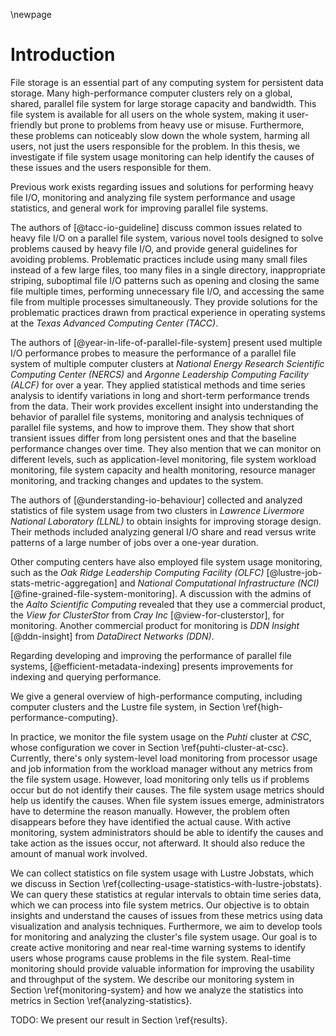 \newpage

# Introduction
File storage is an essential part of any computing system for persistent data storage.
Many high-performance computer clusters rely on a global, shared, parallel file system for large storage capacity and bandwidth.
This file system is available for all users on the whole system, making it user-friendly but prone to problems from heavy use or misuse.
Furthermore, these problems can noticeably slow down the whole system, harming all users, not just the users responsible for the problem.
In this thesis, we investigate if file system usage monitoring can help identify the causes of these issues and the users responsible for them.

Previous work exists regarding issues and solutions for performing heavy file I/O, monitoring and analyzing file system performance and usage statistics, and general work for improving parallel file systems.

The authors of [@tacc-io-guideline] discuss common issues related to heavy file I/O on a parallel file system, various novel tools designed to solve problems caused by heavy file I/O, and provide general guidelines for avoiding problems.
Problematic practices include using many small files instead of a few large files, too many files in a single directory, inappropriate striping, suboptimal file I/O patterns such as opening and closing the same file multiple times, performing unnecessary file I/O, and accessing the same file from multiple processes simultaneously.
They provide solutions for the problematic practices drawn from practical experience in operating systems at the *Texas Advanced Computing Center (TACC)*.

The authors of [@year-in-life-of-parallel-file-system] present used multiple I/O performance probes to measure the performance of a parallel file system of multiple computer clusters at *National Energy Research Scientific Computing Center (NERCS)* and *Argonne Leadership Computing Facility (ALCF)*  for over a year.
They applied statistical methods and time series analysis to identify variations in long and short-term performance trends from the data.
Their work provides excellent insight into understanding the behavior of parallel file systems, monitoring and analysis techniques of parallel file systems, and how to improve them.
They show that short transient issues differ from long persistent ones and that the baseline performance changes over time.
They also mention that we can monitor on different levels, such as application-level monitoring, file system workload monitoring, file system capacity and health monitoring, resource manager monitoring, and tracking changes and updates to the system.

The authors of [@understanding-io-behaviour] collected and analyzed statistics of file system usage from two clusters in *Lawrence Livermore National Laboratory (LLNL)* to obtain insights for improving storage design.
Their methods included analyzing general I/O share and read versus write patterns of a large number of jobs over a one-year duration.

Other computing centers have also employed file system usage monitoring, such as the *Oak Ridge Leadership Computing Facility (OLFC)* [@lustre-job-stats-metric-aggregation] and *National Computational Infrastructure (NCI)* [@fine-grained-file-system-monitoring].
A discussion with the admins of the *Aalto Scientific Computing* revealed that they use a commercial product, the *View for ClusterStor* from *Cray Inc* [@view-for-clusterstor], for monitoring.
Another commercial product for monitoring is *DDN Insight* [@ddn-insight] from *DataDirect Networks (DDN)*.

Regarding developing and improving the performance of parallel file systems, [@efficient-metadata-indexing] presents improvements for indexing and querying performance.

We give a general overview of high-performance computing, including computer clusters and the Lustre file system, in Section \ref{high-performance-computing}.

In practice, we monitor the file system usage on the *Puhti* cluster at *CSC*, whose configuration we cover in Section \ref{puhti-cluster-at-csc}.
Currently, there's only system-level load monitoring from processor usage and job information from the workload manager without any metrics from the file system usage.
However, load monitoring only tells us if problems occur but do not identify their causes.
The file system usage metrics should help us identify the causes.
When file system issues emerge, administrators have to determine the reason manually.
However, the problem often disappears before they have identified the actual cause.
With active monitoring, system administrators should be able to identify the causes and take action as the issues occur, not afterward.
It should also reduce the amount of manual work involved.

We can collect statistics on file system usage with Lustre Jobstats, which we discuss in Section \ref{collecting-usage-statistics-with-lustre-jobstats}.
We can query these statistics at regular intervals to obtain time series data, which we can process into file system metrics.
Our objective is to obtain insights and understand the causes of issues from these metrics using data visualization and analysis techniques.
Furthermore, we aim to develop tools for monitoring and analyzing the cluster's file system usage.
Our goal is to create active monitoring and near real-time warning systems to identify users whose programs cause problems in the file system.
Real-time monitoring should provide valuable information for improving the usability and throughput of the system.
We describe our monitoring system in Section \ref{monitoring-system} and how we analyze the statistics into metrics in Section \ref{analyzing-statistics}.

<!--
Additionally, we aim to provide information that can guide future procurements and configuration changes such that the investments and modifications improve the critical parts of the storage system.
-->

TODO: We present our result in Section \ref{results}.

